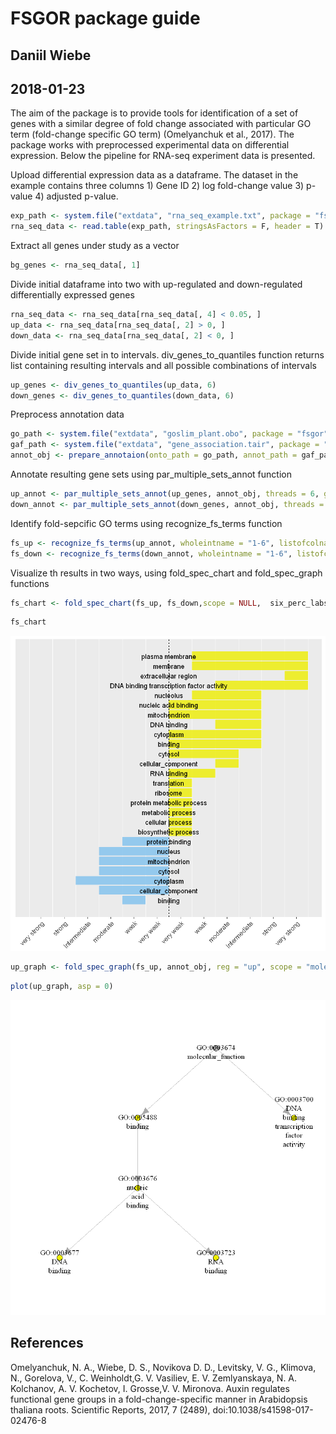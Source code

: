 
# FSGOR package guide

## Daniil Wiebe

## 2018-01-23

The aim of the package is to provide tools for identification of a set of genes with a similar degree of fold change associated with particular GO term (fold-change specific GO term) (Omelyanchuk et al., 2017). The package works with preprocessed experimental data on differential expression. Below the pipeline for RNA-seq experiment data is presented.

Upload differential expression data as a dataframe. The dataset in the example contains three columns 1) Gene ID 2) log fold-change value 3) p-value 4) adjusted p-value.


```R
exp_path <- system.file("extdata", "rna_seq_example.txt", package = "fsgor")
rna_seq_data <- read.table(exp_path, stringsAsFactors = F, header = T)
```

Extract all genes under study as a vector


```R
bg_genes <- rna_seq_data[, 1]
```

Divide initial dataframe into two with up-regulated and down-regulated differentially expressed genes


```R
rna_seq_data <- rna_seq_data[rna_seq_data[, 4] < 0.05, ]
up_data <- rna_seq_data[rna_seq_data[, 2] > 0, ]
down_data <- rna_seq_data[rna_seq_data[, 2] < 0, ]
```

Divide initial gene set in to intervals. div_genes_to_quantiles function returns list containing resulting intervals and all possible combinations of intervals


```R
up_genes <- div_genes_to_quantiles(up_data, 6)
down_genes <- div_genes_to_quantiles(down_data, 6)
```

Preprocess annotation data


```R
go_path <- system.file("extdata", "goslim_plant.obo", package = "fsgor")
gaf_path <- system.file("extdata", "gene_association.tair", package = "fsgor")
annot_obj <- prepare_annotaion(onto_path = go_path, annot_path = gaf_path)
```

Annotate resulting gene sets using par_multiple_sets_annot function


```R
up_annot <- par_multiple_sets_annot(up_genes, annot_obj, threads = 6, gene_amount_border =  10, background_genes = bg_genes, p_adjust_method =  "BY")
down_annot <- par_multiple_sets_annot(down_genes, annot_obj, threads = 6, gene_amount_border =  10, background_genes = bg_genes, p_adjust_method =  "BY")
```

Identify fold-sepcific GO terms using recognize_fs_terms function


```R
fs_up <- recognize_fs_terms(up_annot, wholeintname = "1-6", listofcolnames = colnameslist, p_adjust_method = "BY", fdr2step = 1, fdr3step = 0.05)
fs_down <- recognize_fs_terms(down_annot, wholeintname = "1-6", listofcolnames = colnameslist, p_adjust_method = "BY", fdr2step = 1, fdr3step = 0.05)
```

Visualize th results in two ways, using fold_spec_chart and fold_spec_graph functions


```R
fs_chart <- fold_spec_chart(fs_up, fs_down,scope = NULL,  six_perc_labs)
```


```R
fs_chart
```




![png](output_20_1.png)



```R
up_graph <- fold_spec_graph(fs_up, annot_obj, reg = "up", scope = "molecular_function")
```


```R
plot(up_graph, asp = 0)
```


![png](output_22_0.png)


## References

Omelyanchuk, N. A., Wiebe, D. S., Novikova D. D., Levitsky, V. G., Klimova, N., Gorelova, V., C. Weinholdt,G. V. Vasiliev, E. V. Zemlyanskaya, N. A. Kolchanov, A. V. Kochetov, I. Grosse,V. V. Mironova. Auxin regulates functional gene groups in a fold-change-specific manner in Arabidopsis thaliana roots. Scientific Reports, 2017, 7 (2489), doi:10.1038/s41598-017-02476-8
